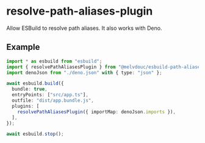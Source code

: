 # resolve-path-aliases-plugin

Allow ESBuild to resolve path aliases. It also works with Deno.

## Example

```typescript
import * as esbuild from "esbuild";
import { resolvePathAliasesPlugin } from "@melvdouc/esbuild-path-aliases-plugin";
import denoJson from "./deno.json" with { type: "json" };

await esbuild.build({
  bundle: true,
  entryPoints: ["src/app.ts"],
  outfile: "dist/app.bundle.js",
  plugins: [
    resolvePathAliasesPlugin({ importMap: denoJson.imports }),
  ],
});

await esbuild.stop();
```
